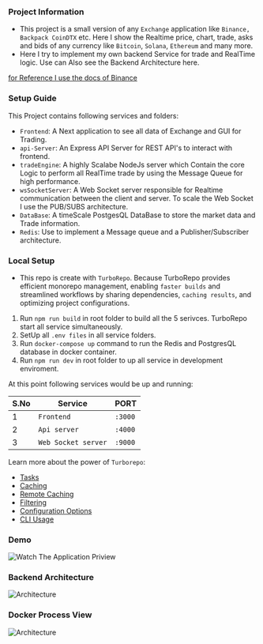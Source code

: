 ### Project Information

- This project is a small version of any `Exchange` application like `Binance, Backpack CoinDTX` etc. Here I show the Realtime price, chart, trade, asks and bids of any currency like `Bitcoin`, `Solana`, `Ethereum` and many more.
- Here I try to implement my own backend Service for trade and RealTime logic. Use can Also see the Backend Architecture here.

[for Reference I use the docs of Binance](https://binance-docs.github.io/apidocs)

### Setup Guide

This Project contains following services and folders:

- `Frontend`: A Next application to see all data of Exchange and GUI for Trading.
- `api-Server`: An Express API Server for REST API's to interact with frontend.
- `tradeEngine`: A highly Scalabe NodeJs server which Contain the core Logic to perform all RealTime trade by using the Message Queue for high performance.
- `wsSocketServer`: A Web Socket server responsible for Realtime communication between the client and server. To scale the Web Socket I use the PUB/SUBS architecture.
- `DataBase`: A timeScale PostgesQL DataBase to store the market data and Trade information.
- `Redis`: Use to implement a Message queue and a Publisher/Subscriber architecture.

### Local Setup

- This repo is create with `TurboRepo`. Because TurboRepo provides efficient monorepo management, enabling `faster builds` and streamlined workflows by sharing dependencies, `caching results`, and optimizing project configurations.

1. Run `npm run build` in root folder to build all the 5 serivces. TurboRepo start all service simultaneously.
2. SetUp all `.env files` in all service folders.
3. Run `docker-compose up` command to run the Redis and PostgresQL database in docker container.
4. Run `npm run dev` in root folder to up all service in development enviroment.
 
At this point following services would be up and running:

| S.No | Service            | PORT    |
| ---- | ------------------ | ------- |
| 1    | `Frontend`         | `:3000` |
| 2    | `Api server`       | `:4000` |
| 3    | `Web Socket server`| `:9000` |


Learn more about the power of `Turborepo`:

- [Tasks](https://turbo.build/repo/docs/core-concepts/monorepos/running-tasks)
- [Caching](https://turbo.build/repo/docs/core-concepts/caching)
- [Remote Caching](https://turbo.build/repo/docs/core-concepts/remote-caching)
- [Filtering](https://turbo.build/repo/docs/core-concepts/monorepos/filtering)
- [Configuration Options](https://turbo.build/repo/docs/reference/configuration)
- [CLI Usage](https://turbo.build/repo/docs/reference/command-line-reference)

### Demo

![Watch The Application Priview](https://i.imgur.com/uqaVfjN.png)

### Backend Architecture

![Architecture](https://i.imgur.com/qf8XiiF.png)

### Docker Process View

![Architecture](https://i.imgur.com/dSHkwcA.png)

